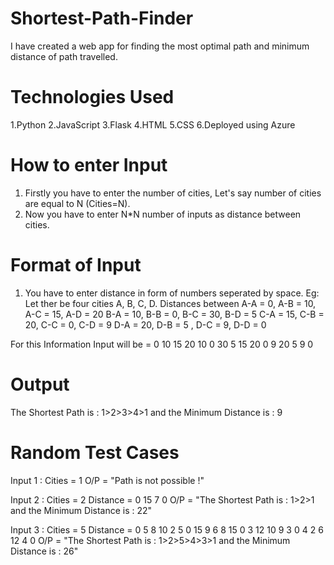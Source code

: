 # Shortest-Path-Finder
I have created a web app for finding the most optimal path and minimum distance of path travelled.

# Technologies Used
1.Python
2.JavaScript
3.Flask
4.HTML
5.CSS
6.Deployed using Azure

# How to enter Input
1. Firstly you have to enter the number of cities, Let's say number of cities are equal to N (Cities=N).
2. Now you have to enter N*N number of inputs as distance between cities.
# Format of Input
1. You have to enter distance in form of numbers seperated by space.
Eg: Let ther be four cities A, B, C, D.
Distances between A-A = 0, A-B = 10, A-C = 15, A-D = 20
                  B-A = 10, B-B = 0, B-C = 30, B-D = 5
                  C-A = 15, C-B = 20, C-C = 0, C-D = 9
                  D-A = 20, D-B = 5 , D-C = 9, D-D = 0
                  
 For this Information Input will be = 0 10 15 20 10 0 30 5 15 20 0 9 20 5 9 0
 
 # Output
 The Shortest Path is : 1>2>3>4>1 and the Minimum Distance is : 9
 # Random Test Cases
 Input 1 : Cities = 1
 O/P = "Path is not possible !"
 
 Input 2 : Cities = 2
 Distance = 0 15 7 0
 O/P = "The Shortest Path is : 1>2>1 and the Minimum Distance is : 22"
 
 Input 3 : Cities = 5
 Distance = 0 5 8 10 2 5 0 15 9 6 8 15 0 3 12 10 9 3 0 4 2 6 12 4 0
 O/P = "The Shortest Path is : 1>2>5>4>3>1 and the Minimum Distance is : 26"
 
